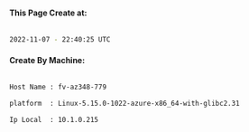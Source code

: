 
   
#### This Page Create at:

```bash

2022-11-07 - 22:40:25 UTC

```

#### Create By Machine:

```bash

Host Name : fv-az348-779

platform  : Linux-5.15.0-1022-azure-x86_64-with-glibc2.31

Ip Local  : 10.1.0.215

```

